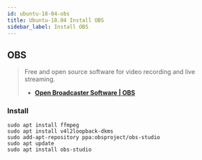 ```yaml
---
id: ubuntu-18-04-obs
title: Ubuntu-18.04 Install OBS
sidebar_label: Install OBS
---
```


## OBS
> Free and open source software for video recording and live streaming.
> - **[Open Broadcaster Software | OBS](https://obsproject.com/)**

### Install

```
sudo apt install ffmpeg
sudo apt install v4l2loopback-dkms
sudo add-apt-repository ppa:obsproject/obs-studio
sudo apt update
sudo apt install obs-studio
```
